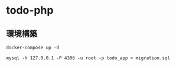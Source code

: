 # todo-php
## 環境構築
```
docker-compose up -d
```

```
mysql -h 127.0.0.1 -P 4306 -u root -p todo_app < migration.sql
```
